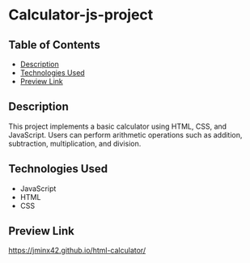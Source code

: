 # Calculator-js-project

## Table of Contents

- [Description](#description)
- [Technologies Used](#technologies-used)
- [Preview Link](#preview-link)

## Description

This project implements a basic calculator using HTML, CSS, and JavaScript. Users can perform arithmetic operations such as addition, subtraction, multiplication, and division.

## Technologies Used

- JavaScript
- HTML
- CSS

## Preview Link

https://jminx42.github.io/html-calculator/
